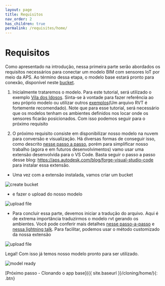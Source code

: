 ```yaml
---
layout: page
title: Requisitos
nav_order: 2
has_children: true
permalink: /requisites/home/
---
```


# Requisitos

Como apresentado na introdução, nessa primeira parte serão abordados os requisitos necessários para conectar um modelo BIM com sensores IoT por meio da APS.
Ao término dessa etapa, o modelo base estará pronto para conexão, disponível neste [bucket](https://aps.autodesk.com/en/docs/data/v2/developers_guide/basics/#object-storage-service-oss). 

1. Inicialmente trataremos o modelo. Para este tutorial, será utilizado o exemplo [Vila dos Idosos](https://github.com/JoaoMartins-callmeJohn/iot-sample-tutorial/tree/main/assets/files). Sinta-se à vontade para fazer referência ao seu próprio modelo ou utilizar outros [exemplos](https://knowledge.autodesk.com/support/revit/getting-started/caas/CloudHelp/cloudhelp/2022/ENU/Revit-GetStarted/files/GUID-7B9C7A69-1083-406D-A01F-53D405C167F3-htm.html)(Um arquivo RVT é fortemente recomendado). Note que para esse tutorial, será necessário que os modelos tenham os ambientes definidos nos locar onde os sensores ficarão posicionados. Com isso podemos seguir para o próximo requisito

2. O próximo requisito consiste em disponibilizar nosso modelo na nuvem para conversão e visualização. Há diversas formas de conseguir isso, como descrito [nesse passo a passo](https://aps.autodesk.com/en/docs/data/v2/tutorials/app-managed-bucket/), porém para simplificar nosso trabalho (agora e em futuros desenvolvimentos) vamo usar uma extensão desenvolvida para o VS Code. Basta seguir o passo a passo desse blog: https://aps.autodesk.com/blog/forge-visual-studio-code para instalar essa extensão. 

- Uma vez com a extensão instalada, vamos criar um bucket

![create bucket](../../assets/images/create_bucket.gif)

- e fazer o upload do nosso modelo

![upload file](../../assets/images/upload_file.gif)

- Para concluir essa parte, devemos iniciar a tradução do arquivo. Aqui é de extrema importância traduzirmos o modelo rvt gerando os ambientes. Você pode conferir mais detalhes [nesse passo-a-passo](https://aps.autodesk.com/en/docs/model-derivative/v2/tutorials/prep-roominfo4viewer/) e [nessa lightning talk](https://youtu.be/GgW9gBCRrWg?t=232). Para facilitar, podemos usar o método customizado da nossa extensão

![upload file](../../assets/images/start_translation.gif)

Legal! Com isso já temos nosso modelo pronto para ser utilizado.

![model ready](../../assets/images/model_ready.gif)

[Próximo passo - Clonando o app base]({{ site.baseurl }}/cloning/home/){: .btn}
